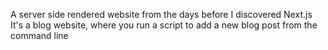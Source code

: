 A server side rendered website from the days before I discovered Next.js
It's a blog website, where you run a script to add a new blog post from the command line

